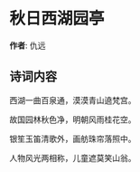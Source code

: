 # 秋日西湖园亭

**作者**: 仇远

## 诗词内容

西湖一曲百泉通，漠漠青山遶梵宫。

故国园林秋色净，明朝风雨桂花空。

银笙玉笛清歌外，画舫珠帘落照中。

人物风光两相称，儿童遮莫笑山翁。

